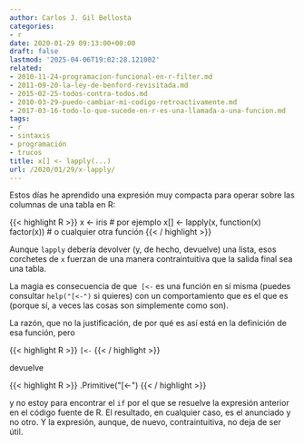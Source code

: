 ```yaml
---
author: Carlos J. Gil Bellosta
categories:
- r
date: 2020-01-29 09:13:00+00:00
draft: false
lastmod: '2025-04-06T19:02:28.121002'
related:
- 2010-11-24-programacion-funcional-en-r-filter.md
- 2011-09-20-la-ley-de-benford-revisitada.md
- 2015-02-25-todos-contra-todos.md
- 2010-03-29-puedo-cambiar-mi-codigo-retroactivamente.md
- 2017-03-16-todo-lo-que-sucede-en-r-es-una-llamada-a-una-funcion.md
tags:
- r
- sintaxis
- programación
- trucos
title: x[] <- lapply(...)
url: /2020/01/29/x-lapply/
---
```


Estos días he aprendido una expresión muy compacta para operar sobre las columnas de una tabla en R:

{{< highlight R >}}
x <- iris # por ejemplo
x[] <- lapply(x, function(x) factor(x)) # o cualquier otra función
{{< / highlight >}}

Aunque `lapply` debería devolver (y, de hecho, devuelve) una lista, esos corchetes de `x` fuerzan de una manera contraintuitiva que la salida final sea una tabla.

La magia es consecuencia de que` [<-` es una función en sí misma (puedes consultar `help("[<-")` si quieres) con un comportamiento que es el que es (porque sí, a veces las cosas son simplemente como son).

La razón, que no la justificación, de por qué es así está en la definición de esa función, pero

{{< highlight R >}}
`[<-`
{{< / highlight >}}

devuelve

{{< highlight R >}}
.Primitive("[<-")
{{< / highlight >}}

y no estoy para encontrar el `if` por el que se resuelve la expresión anterior en el código fuente de R. El resultado, en cualquier caso, es el anunciado y no otro. Y la expresión, aunque, de nuevo, contraintuitiva, no deja de ser útil.